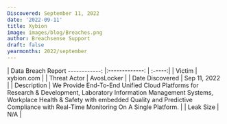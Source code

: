 ```yaml
---
Discovered: September 11, 2022
date: '2022-09-11'
title: Xybion
image: images/blog/Breaches.png
author: Breachsense Support
draft: false
yearmonths: 2022/september
---
```



| Data Breach Report
------------:     |:-------------:    | :-----:|
| Victim      | xybion.com      | 
| Threat Actor      | AvosLocker      | 
| Date Discovered      | Sep 11, 2022      | 
| Description      | We Provide End-To-End Unified Cloud Platforms for Research & Development, Laboratory Information Management Systems, Workplace Health & Safety with embedded Quality and Predictive Compliance with Real-Time Monitoring On A Single Platform.      | 
| Leak Size      | N/A      | 

